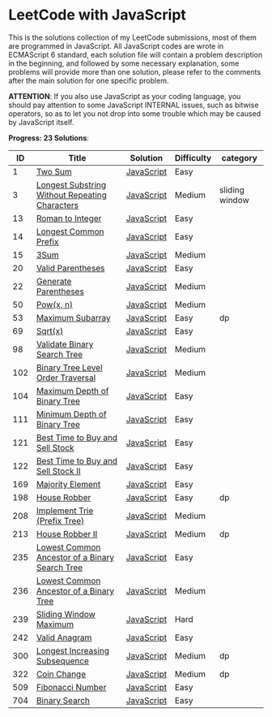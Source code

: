# LeetCode with JavaScript

This is the solutions collection of my LeetCode submissions, most of them are programmed in JavaScript. All JavaScript codes are wrote in ECMAScript 6 standard, each solution file will contain a problem description in the beginning, and followed by some necessary explanation, some problems will provide more than one solution, please refer to the comments after the main solution for one specific problem.

**ATTENTION**: If you also use JavaScript as your coding language, you should pay attention to some JavaScript INTERNAL issues, such as bitwise operators, so as to let you not drop into some trouble which may be caused by JavaScript itself.

**Progress: 23 Solutions**:

| ID | Title | Solution | Difficulty | category|
|---| ----- | -------- | ---------- |  ------- |
|1|[Two Sum](https://leetcode.com/problems/two-sum/submissions/) | [JavaScript](./src/two-sum/res.js)|Easy|
|3|[Longest Substring Without Repeating Characters](https://leetcode.com/problems/longest-substring-without-repeating-characters/submissions/) | [JavaScript](./src/longest-substring-without-repeating-characters/res.js)|Medium|  sliding window |
|13|[Roman to Integer](https://leetcode.com/problems/roman-to-integer/submissions/) | [JavaScript](./src/roman-to-integer/res.js)|Easy|
|14|[Longest Common Prefix](https://leetcode.com/problems/longest-common-prefix/submissions/) | [JavaScript](./src/longest-common-prefix/res.js)|Easy|
|15|[3Sum](https://leetcode.com/problems/3sum/submissions/) | [JavaScript](./src/3sum/res.js)|Medium|
|20|[Valid Parentheses](https://leetcode.com/problems/valid-parentheses/submissions/) | [JavaScript](./src/valid-parentheses/res.js)|Easy|
|22|[Generate Parentheses](https://leetcode.com/problems/generate-parentheses/submissions/) | [JavaScript](./src/generate-parentheses/res.js)|Medium|
|50|[Pow(x, n)](https://leetcode.com/problems/powx-n/submissions/) | [JavaScript](./src/powx-n/res.js)|Medium|
|53|[Maximum Subarray](https://leetcode.com/problems/maximum-subarray/submissions/) | [JavaScript](./src/powx-n/res.js) |Easy | dp |
|69|[Sqrt(x)](https://leetcode.com/problems/sqrtx/submissions/) | [JavaScript](./src/sqrtx/res.js)|Easy|
|98|[Validate Binary Search Tree](https://leetcode.com/problems/validate-binary-search-tree/submissions/) | [JavaScript](./src/validate-binary-search-tree/res.js)|Medium|
|102|[Binary Tree Level Order Traversal](https://leetcode.com/problems/binary-tree-level-order-traversal/submissions/) | [JavaScript](./src/binary-tree-level-order-traversal/res.js)|Medium|
|104|[Maximum Depth of Binary Tree](https://leetcode.com/problems/maximum-depth-of-binary-tree/submissions/) | [JavaScript](./src/maximum-depth-of-binary-tree/res.js)|Easy|
|111|[Minimum Depth of Binary Tree](https://leetcode.com/problems/minimum-depth-of-binary-tree/submissions/) | [JavaScript](./src/minimum-depth-of-binary-tree/res.js)|Easy|
|121|[Best Time to Buy and Sell Stock](https://leetcode.com/problems/best-time-to-buy-and-sell-stock/submissions/) | [JavaScript](./src/best-time-to-buy-and-sell-stock/res.js)|Easy|
|122|[Best Time to Buy and Sell Stock II](https://leetcode.com/problems/best-time-to-buy-and-sell-stock-ii/submissions/) | [JavaScript](./src/best-time-to-buy-and-sell-stock-ii/res.js)|Easy|
|169|[Majority Element](https://leetcode.com/problems/majority-element/submissions/) | [JavaScript](./src/majority-element/res.js)|Easy|
|198|[House Robber](https://leetcode.com/problems/house-robber/submissions/) | [JavaScript](./src/majority-element/res.js)| Easy | dp |
|208|[Implement Trie (Prefix Tree)](https://leetcode.com/problems/implement-trie-prefix-tree/submissions/) | [JavaScript](./src/implement-trie-prefix-tree/res.js)|Medium|
|213|[House Robber II](https://leetcode.com/problems/house-robber-ii/submissions/) | [JavaScript](./src/house-robber-ii/res.js)|Medium| dp |
|235|[Lowest Common Ancestor of a Binary Search Tree](https://leetcode.com/problems/lowest-common-ancestor-of-a-binary-search-tree/submissions/) | [JavaScript](./src/lowest-common-ancestor-of-a-binary-search-tree/res.js)|Easy|
|236|[Lowest Common Ancestor of a Binary Tree](https://leetcode.com/problems/lowest-common-ancestor-of-a-binary-tree/submissions/) | [JavaScript](./src/lowest-common-ancestor-of-a-binary-tree/res.js)|Medium|
|239|[Sliding Window Maximum](https://leetcode.com/problems/sliding-window-maximum/submissions/) | [JavaScript](./src/sliding-window-maximum/res.js)|Hard|
|242|[Valid Anagram](https://leetcode.com/problems/valid-anagram/submissions/) | [JavaScript](./src/valid-anagram/res.js)|Easy|
|300|[Longest Increasing Subsequence](https://leetcode.com/problems/longest-increasing-subsequence/submissions/)| [JavaScript](./src/longest-increasing-subsequence/res.js) | Medium| dp |
|322| [Coin Change](https://leetcode.com/problems/coin-change/solution/) | [JavaScript](./src/coin-change/res.js) | Medium| dp |
|509|[Fibonacci Number](https://leetcode.com/problems/fibonacci-number/submissions/) | [JavaScript](./src/fibonacci-number/res.js)|Easy|
|704|[Binary Search](https://leetcode.com/problems/binary-search/submissions/) | [JavaScript](./src/binary-search/res.js)|Easy|
